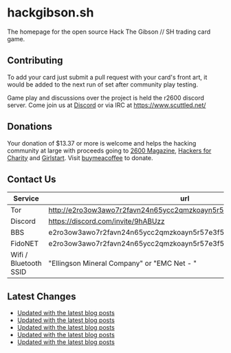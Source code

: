 # hackgibson.sh
The homepage for the open source Hack The Gibson // SH trading card game.


## Contributing

To add your card just submit a pull request with your card's front art, it would be added to the next run of set after community play testing.

Game play and discussions over the project is held the r2600 discord server. Come join us at [Discord](https://discord.com/invite/9hABUzz) or via IRC at https://www.scuttled.net/


## Donations

Your donation of $13.37 or more is welcome and helps the hacking community at large with proceeds going to [2600 Magazine](https://2600.com/), [Hackers for Charity](https://hackersforcharity.org) and [Girlstart](https://girlstart.org).  Visit [buymeacoffee](https://www.buymeacoffee.com/hackgibson.sh) to donate.


## Contact Us

Service | url
-|-
Tor | http://e2ro3ow3awo7r2favn24n65ycc2qmzkoayn5r57e3f56nvjwdcgg32ad.onion
Discord | https://discord.com/invite/9hABUzz
BBS | e2ro3ow3awo7r2favn24n65ycc2qmzkoayn5r57e3f56nvjwdcgg32ad.onion:23
FidoNET | e2ro3ow3awo7r2favn24n65ycc2qmzkoayn5r57e3f56nvjwdcgg32ad.onion:24554
Wifi / Bluetooth SSID | "Ellingson Mineral Company" or "EMC Net - <fidonet address>"

## Latest Changes
<!-- BLOG-POST-LIST:START -->
- [Updated with the latest blog posts](https://github.com/DFW2600/hackgibson.sh/commit/4053688733788c6a9471ea7e0c7a3e074135e155)
- [Updated with the latest blog posts](https://github.com/DFW2600/hackgibson.sh/commit/bcffdc9fbe47249d63a1cc9e2de15b56319cb057)
- [Updated with the latest blog posts](https://github.com/DFW2600/hackgibson.sh/commit/caf59c074a441aad2e244e9f6e88110c6cb859dc)
- [Updated with the latest blog posts](https://github.com/DFW2600/hackgibson.sh/commit/4af486066f0fd9c966e9b5a8a0510c46f3b71af2)
- [Updated with the latest blog posts](https://github.com/DFW2600/hackgibson.sh/commit/6e40b3168a677c7e7644cd87d98e190c2ca0b9cd)
<!-- BLOG-POST-LIST:END -->
